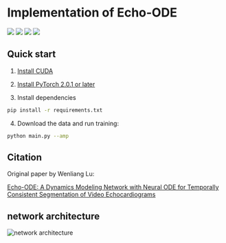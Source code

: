 # Implementation of Echo-ODE
<a href="#"><img src="https://img.shields.io/github/actions/workflow/status/milesial/PyTorch-UNet/main.yml?logo=github&style=for-the-badge" /></a>
<a href="https://hub.docker.com/r/milesial/unet"><img src="https://img.shields.io/badge/docker%20image-available-blue?logo=Docker&style=for-the-badge" /></a>
<a href="https://pytorch.org/"><img src="https://img.shields.io/badge/PyTorch-v1.13+-red.svg?logo=PyTorch&style=for-the-badge" /></a>
<a href="#"><img src="https://img.shields.io/badge/python-v3.6+-blue.svg?logo=python&style=for-the-badge" /></a>

## Quick start

1. [Install CUDA](https://developer.nvidia.com/cuda-downloads)

2. [Install PyTorch 2.0.1 or later](https://pytorch.org/get-started/locally/)

3. Install dependencies
```bash
pip install -r requirements.txt
```

4. Download the data and run training:
```bash
python main.py --amp
```
## Citation
Original paper by Wenliang Lu:

[Echo-ODE: A Dynamics Modeling Network with Neural ODE for Temporally Consistent Segmentation of Video Echocardiograms](https://github.com/luwenlianglu/EchoODE)
## network architecture
![network architecture](https://github.com/luwenlianglu/EchoODE/blob/master/overview.png)
